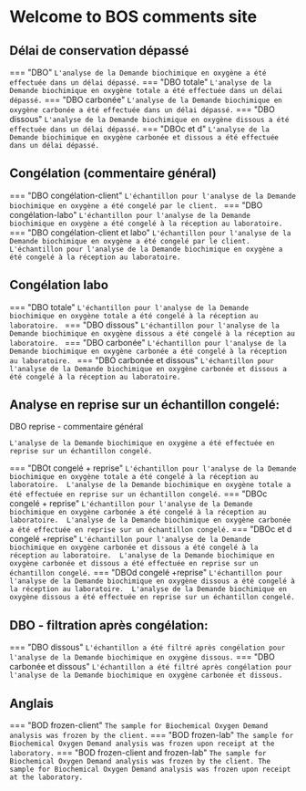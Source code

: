 # Welcome to BOS comments site

## Délai de conservation dépassé


=== "DBO"
    ```
    L'analyse de la Demande biochimique en oxygène a été effectuée dans un délai dépassé.
    ```
=== "DBO totale"
    ```
    L'analyse de la Demande biochimique en oxygène totale a été effectuée dans un délai dépassé.
    ```
=== "DBO carbonée"
    ```
    L'analyse de la Demande biochimique en oxygène carbonée a été effectuée dans un délai dépassé.
    ```
=== "DBO dissous"
    ```
    L'analyse de la Demande biochimique en oxygène dissous a été effectuée dans un délai dépassé.
    ```
=== "DBOc et d"
    ```
    L'analyse de la Demande biochimique en oxygène carbonée et dissous a été effectuée dans un délai dépassé.
    ```



## Congélation (commentaire général)
=== "DBO congélation-client"
    ```
    L'échantillon pour l'analyse de la Demande biochimique en oxygène a été congelé par le client. 
    ```
=== "DBO congélation-labo"
    ```
    L'échantillon pour l'analyse de la Demande biochimique en oxygène a été congelé à la réception au laboratoire. 
    ```
=== "DBO congélation-client et labo"
    ```
    L'échantillon pour l'analyse de la Demande biochimique en oxygène a été congelé par le client.
    L'échantillon pour l'analyse de la Demande biochimique en oxygène a été congelé à la réception au laboratoire. 
    ```

## Congélation labo 

=== "DBO totale"
    ```
    L'échantillon pour l'analyse de la Demande biochimique en oxygène totale a été congelé à la réception au laboratoire. 
    ```
=== "DBO dissous"
    ```
    L'échantillon pour l'analyse de la Demande biochimique en oxygène dissous a été congelé à la réception au laboratoire. 
    ```
=== "DBO carbonée"
    ```
    L'échantillon pour l'analyse de la Demande biochimique en oxygène carbonée a été congelé à la réception au laboratoire. 
    ```
=== "DBO carbonée et dissous"
    ```
    L'échantillon pour l'analyse de la Demande biochimique en oxygène carbonée et dissous a été congelé à la réception au laboratoire. 
    ```

## Analyse en reprise sur un échantillon congelé:

DBO reprise - commentaire général
```
L'analyse de la Demande biochimique en oxygène a été effectuée en reprise sur un échantillon congelé.
```
=== "DBOt congelé + reprise"
    ```
    L'échantillon pour l'analyse de la Demande biochimique en oxygène totale a été congelé à la réception au laboratoire. 
    L'analyse de la Demande biochimique en oxygène totale a été effectuée en reprise sur un échantillon congelé.
    ```
=== "DBOc congelé + reprise"
    ```
    L'échantillon pour l'analyse de la Demande biochimique en oxygène carbonée a été congelé à la réception au laboratoire. 
    L'analyse de la Demande biochimique en oxygène carbonée a été effectuée en reprise sur un échantillon congelé.
    ```
=== "DBOc et d congelé +reprise"
    ```
    L'échantillon pour l'analyse de la Demande biochimique en oxygène carbonée et dissous a été congelé à la réception au laboratoire. 
    L'analyse de la Demande biochimique en oxygène carbonée et dissous a été effectuée en reprise sur un échantillon congelé.
    ```
=== "DBOd congelé +reprise"
    ```
    L'échantillon pour l'analyse de la Demande biochimique en oxygène dissous a été congelé à la réception au laboratoire. 
    L'analyse de la Demande biochimique en oxygène dissous a été effectuée en reprise sur un échantillon congelé.
    ```
## DBO - filtration après congélation:
=== "DBO dissous"
    ```
    L'échantillon a été filtré après congélation pour l'analyse de la Demande biochimique en oxygène dissous.
    ```
=== "DBO carbonée et dissous"
    ```
    L'échantillon a été filtré après congélation pour l'analyse de la Demande biochimique en oxygène carbonée et dissous.
    ```

## Anglais
=== "BOD frozen-client"
    ```
    The sample for Biochemical Oxygen Demand analysis was frozen by the client.
    ```
=== "BOD frozen-lab"
    ```
    The sample for Biochemical Oxygen Demand analysis was frozen upon receipt at the laboratory.
    ```
=== "BOD frozen-client and frozen-lab"
    ```
    The sample for Biochemical Oxygen Demand analysis was frozen by the client.
    The sample for Biochemical Oxygen Demand analysis was frozen upon receipt at the laboratory.
    ```
